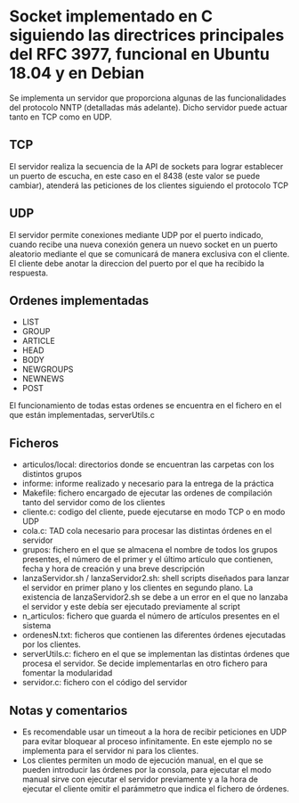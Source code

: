 # Socket implementado en C siguiendo las directrices principales del RFC 3977, funcional en Ubuntu 18.04 y en Debian

Se implementa un servidor que proporciona algunas de las funcionalidades del protocolo NNTP (detalladas más adelante).
Dicho servidor puede actuar tanto en TCP como en UDP.

## TCP
El servidor realiza la secuencia de la API de sockets para lograr establecer un puerto de escucha, en este caso en el 8438 (este valor se puede cambiar), atenderá las peticiones de los clientes siguiendo el protocolo TCP

## UDP
El servidor permite conexiones mediante UDP por el puerto indicado, cuando recibe una nueva conexión genera un nuevo socket en un puerto aleatorio mediante el que se comunicará de manera exclusiva con el cliente. El cliente debe anotar la direccion del puerto por el que ha recibido la respuesta.

## Ordenes implementadas
<ul>
  <li>LIST</li>
  <li>GROUP</li>
  <li>ARTICLE</li>
  <li>HEAD</li>
  <li>BODY</li>
  <li>NEWGROUPS</li>
  <li>NEWNEWS</li>
  <li>POST</li>
</ul>

El funcionamiento de todas estas ordenes se encuentra en el fichero en el que están implementadas, serverUtils.c

## Ficheros
<ul>
  <li>articulos/local: directorios donde se encuentran las carpetas con los distintos grupos</li>
  <li>informe: informe realizado y necesario para la entrega de la práctica</li>
  <li>Makefile: fichero encargado de ejecutar las ordenes de compilación tanto del servidor como de los clientes</li>
  <li>cliente.c: codigo del cliente, puede ejecutarse en modo TCP o en modo UDP</li>
  <li>cola.c: TAD cola necesario para procesar las distintas órdenes en el servidor</li>
  <li>grupos: fichero en el que se almacena el nombre de todos los grupos presentes, el número de el primer y el último artículo que contienen, fecha y hora de creación y una breve descripción</li>
  <li>lanzaServidor.sh / lanzaServidor2.sh: shell scripts diseñados para lanzar el servidor en primer plano y los clientes en segundo plano. La existencia de lanzaServidor2.sh se debe a un error en el que no lanzaba el servidor y este debía ser ejecutado previamente al script</li>
  <li>n_articulos: fichero que guarda el número de artículos presentes en el sistema</li>
  <li>ordenesN.txt: ficheros que contienen las diferentes órdenes ejecutadas por los clientes.</li>
  <li>serverUtils.c: fichero en el que se implementan las distintas órdenes que procesa el servidor. Se decide implementarlas en otro fichero para fomentar la modularidad</li>
  <li>servidor.c: fichero con el código del servidor</li>
</ul>

## Notas y comentarios

- Es recomendable usar un timeout a la hora de recibir peticiones en UDP para evitar bloquear al proceso infinitamente. En este ejemplo no se implementa para el servidor ni para los clientes.
- Los clientes permiten un modo de ejecución manual, en el que se pueden introducir las órdenes por la consola, para ejecutar el modo manual sirve con ejecutar el servidor previamente y a la hora de ejecutar el cliente omitir el parámmetro que indica el fichero de órdenes.



